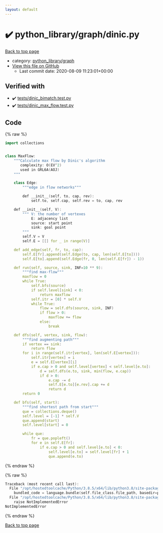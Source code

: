 ```yaml
---
layout: default
---
```


<!-- mathjax config similar to math.stackexchange -->
<script type="text/javascript" async
  src="https://cdnjs.cloudflare.com/ajax/libs/mathjax/2.7.5/MathJax.js?config=TeX-MML-AM_CHTML">
</script>
<script type="text/x-mathjax-config">
  MathJax.Hub.Config({
    TeX: { equationNumbers: { autoNumber: "AMS" }},
    tex2jax: {
      inlineMath: [ ['$','$'] ],
      processEscapes: true
    },
    "HTML-CSS": { matchFontHeight: false },
    displayAlign: "left",
    displayIndent: "2em"
  });
</script>

<script type="text/javascript" src="https://cdnjs.cloudflare.com/ajax/libs/jquery/3.4.1/jquery.min.js"></script>
<script src="https://cdn.jsdelivr.net/npm/jquery-balloon-js@1.1.2/jquery.balloon.min.js" integrity="sha256-ZEYs9VrgAeNuPvs15E39OsyOJaIkXEEt10fzxJ20+2I=" crossorigin="anonymous"></script>
<script type="text/javascript" src="../../../assets/js/copy-button.js"></script>
<link rel="stylesheet" href="../../../assets/css/copy-button.css" />


# :heavy_check_mark: python_library/graph/dinic.py

<a href="../../../index.html">Back to top page</a>

* category: <a href="../../../index.html#7e80885bc8a78dc63feed9f40126ba0e">python_library/graph</a>
* <a href="{{ site.github.repository_url }}/blob/master/python_library/graph/dinic.py">View this file on GitHub</a>
    - Last commit date: 2020-08-09 11:23:01+00:00




## Verified with

* :heavy_check_mark: <a href="../../../verify/tests/dinic_bimatch.test.py.html">tests/dinic_bimatch.test.py</a>
* :heavy_check_mark: <a href="../../../verify/tests/dinic_max_flow.test.py.html">tests/dinic_max_flow.test.py</a>


## Code

<a id="unbundled"></a>
{% raw %}
```cpp
import collections


class MaxFlow:
    """Calculate max flow by Dinic's algorithm
       complexity: O(EV^2)
       used in GRL6A(AOJ)
    """

    class Edge:
        """edge in flow networks"""

        def __init__(self, to, cap, rev):
            self.to, self.cap, self.rev = to, cap, rev

    def __init__(self, V):
        """ V: the number of vertexes
            E: adjacency list
            source: start point
            sink: goal point
        """
        self.V = V
        self.E = [[] for _ in range(V)]

    def add_edge(self, fr, to, cap):
        self.E[fr].append(self.Edge(to, cap, len(self.E[to])))
        self.E[to].append(self.Edge(fr, 0, len(self.E[fr]) - 1))

    def run(self, source, sink, INF=10 ** 9):
        """find max-flow"""
        maxflow = 0
        while True:
            self.bfs(source)
            if self.level[sink] < 0:
                return maxflow
            self.itr = [0] * self.V
            while True:
                flow = self.dfs(source, sink, INF)
                if flow > 0:
                    maxflow += flow
                else:
                    break

    def dfs(self, vertex, sink, flow):
        """find augmenting path"""
        if vertex == sink:
            return flow
        for i in range(self.itr[vertex], len(self.E[vertex])):
            self.itr[vertex] = i
            e = self.E[vertex][i]
            if e.cap > 0 and self.level[vertex] < self.level[e.to]:
                d = self.dfs(e.to, sink, min(flow, e.cap))
                if d > 0:
                    e.cap -= d
                    self.E[e.to][e.rev].cap += d
                    return d
        return 0

    def bfs(self, start):
        """find shortest path from start"""
        que = collections.deque()
        self.level = [-1] * self.V
        que.append(start)
        self.level[start] = 0

        while que:
            fr = que.popleft()
            for e in self.E[fr]:
                if e.cap > 0 and self.level[e.to] < 0:
                    self.level[e.to] = self.level[fr] + 1
                    que.append(e.to)

```
{% endraw %}

<a id="bundled"></a>
{% raw %}
```cpp
Traceback (most recent call last):
  File "/opt/hostedtoolcache/Python/3.8.5/x64/lib/python3.8/site-packages/onlinejudge_verify/docs.py", line 349, in write_contents
    bundled_code = language.bundle(self.file_class.file_path, basedir=pathlib.Path.cwd())
  File "/opt/hostedtoolcache/Python/3.8.5/x64/lib/python3.8/site-packages/onlinejudge_verify/languages/python.py", line 61, in bundle
    raise NotImplementedError
NotImplementedError

```
{% endraw %}

<a href="../../../index.html">Back to top page</a>

